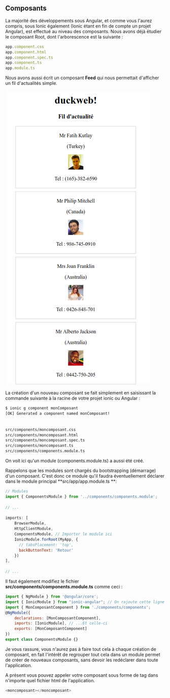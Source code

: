 ## Composants

La majorité des développements sous Angular, et comme vous l'aurez compris, sous Ionic également \(Ionic étant en fin de compte un projet Angular\), est effectué au niveau des composants. Nous avons déjà étudier le composant Root, dont l'arborescence est la suivante :

```js
app.component.css
app.component.html
app.component.spec.ts
app.component.ts
app.module.ts
```

Nous avons aussi écrit un composant **Feed** qui nous permettait d'afficher un fil d'actualités simple.

![](/assets/duckweb_3.png)

La création d'un nouveau composant se fait simplement en saisissant la commande suivante à la racine de votre projet ionic ou Angular :

```bash
$ ionic g component monComposant
[OK] Generated a component named monComposant!


src/components/moncomposant.css
src/components/moncomposant.html
src/components/moncomposant.spec.ts
src/components/moncomposant.ts
src/components/components.module.ts
```

On voit ici qu'un module \(components.module.ts\) a aussi été créé.

Rappelons que les modules sont chargés du bootstrapping \(démarrage\) d'un composant. C'est donc ce module qu'il faudra éventuellement déclarer dans le module principal **src/app/app.module.ts **:

```js
// Modules
import { ComponentsModule } from '../components/components.module';

// ...

imports: [
    BrowserModule,
    HttpClientModule,
    ComponentsModule, // Importer le module ici
    IonicModule.forRoot(MyApp, {
      // tabsPlacement: 'top',
      backButtonText: 'Retour'
    })
],

// ...
```

Il faut également modifiez le fichier **src/components/components.module.ts** comme ceci  :

```js
import { NgModule } from '@angular/core';
import { IonicModule } from "ionic-angular"; // On rajoute cette ligne
import { MonComposantComponent } from './components/components';
@NgModule({
    declarations: [MonComposantComponent],
    imports: [IonicModule], // ...Et celle-ci
    exports: [MonComposantComponent]
})
export class ComponentsModule {}
```

Je vous rassure, vous n'aurez pas à faire tout cela à chaque création de composant, en fait l'intérêt de regrouper tout cela dans un module permet de créer de nouveaux composants, sans devoir les redéclarer dans toute l'application.

A présent vous pouvez appeler votre composant sous forme de tag dans n'importe quel fichier html de l'application.

```js
<moncomposant></moncomposant>
```
